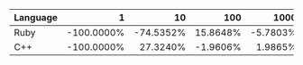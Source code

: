 | Language | 1 | 10 | 100 | 1000 | 10000 | 100000 |
| --- |  ---:| ---:| ---:| ---:| ---:| ---:|
| Ruby | -100.0000% | -74.5352% | 15.8648% | -5.7803% | -1.6168% | 0.6776% |
| C++ | -100.0000% | 27.3240% | -1.9606% | 1.9865% | 0.3058% | -0.0431% |
